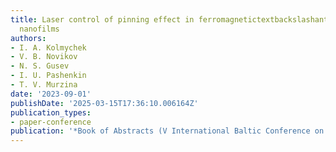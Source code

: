 ```yaml
---
title: Laser control of pinning effect in ferromagnetictextbackslashantiferromagnetic
  nanofilms
authors:
- I. A. Kolmychek
- V. B. Novikov
- N. S. Gusev
- I. U. Pashenkin
- T. V. Murzina
date: '2023-09-01'
publishDate: '2025-03-15T17:36:10.006164Z'
publication_types:
- paper-conference
publication: '*Book of Abstracts (V International Baltic Conference on Magnetism 2023)*'
---
```


